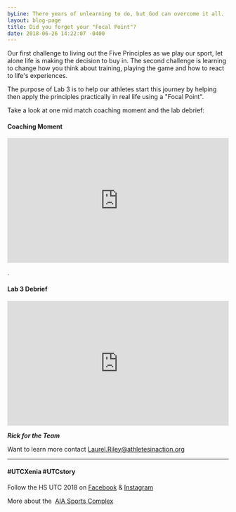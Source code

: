 ```yaml
---
byLine: There years of unlearning to do, but God can overcome it all.
layout: blog-page
title: Did you forget your "Focal Point"?
date: 2018-06-26 14:22:07 -0400
---
```

Our first challenge to living out the Five Principles as we play our sport, let alone life is making the decision to buy in.  The second challenge is learning to change how you think about training, playing the game and how to react to life's experiences.

The purpose of Lab 3 is to help our athletes start this journey by helping then apply the principles practically in real life using a "Focal Point".

Take a look at one mid match coaching moment and the lab debrief:

#### Coaching Moment

<iframe width="504" height="284" src="https://www.youtube.com/embed/fY9BZq54qpk" frameborder="0" allow="autoplay; encrypted-media" allowfullscreen></iframe>

.

#### Lab 3 Debrief

<iframe width="504" height="284" src="https://www.youtube.com/embed/_wJZmfNM5Gs?rel=0" frameborder="0" allow="autoplay; encrypted-media" allowfullscreen></iframe>

**_Rick for the Team_**

Want to learn more contact [Laurel.Riley@athletesinaction.org](mailto:laurel.riley@athletesinaction.org)

***

#### **#UTCXenia     #UTCstory**

Follow the HS UTC 2018 on  [Facebook](https://www.facebook.com/aiatotalathletecomplex/) & [Instagram](https://www.instagram.com/aia_sports_complex/)

More about the  [AIA Sports Complex](http://www.aiasportscomplex.com/)